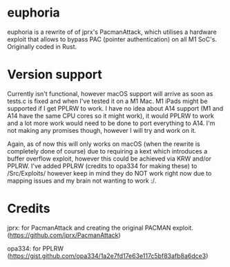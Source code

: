 # euphoria
euphoria is a rewrite of of jprx's PacmanAttack, which utilises a hardware exploit that allows to bypass PAC (pointer authentication) on all M1 SoC's. Originally coded in Rust.

# Version support
Currently isn't functional, however macOS support will arrive as soon as tests.c is fixed and when I've tested it on a M1 Mac.
M1 iPads might be supported if I get PPLRW to work.
I have no idea about A14 support (M1 and A14 have the same CPU cores so it might work), it would PPLRW to work and a lot more work would need to be done to port everything to A14. I'm not making any promises though, however I will try and work on it.

Again, as of now this will only works on macOS (when the rewrite is completely done of course) due to requiring a kext which introduces a buffer overflow exploit, however this could be achieved via KRW and/or PPLRW. I've added PPLRW (credits to opa334 for making these) to /Src/Exploits/ however keep in mind they do NOT work right now due to mapping issues and my brain not wanting to work :/.

# Credits
jprx: for PacmanAttack and creating the original PACMAN exploit.(https://github.com/jprx/PacmanAttack) 

opa334: for PPLRW (https://gist.github.com/opa334/1a2e7fd17e63e117c5bf83afb8a6dce3)

